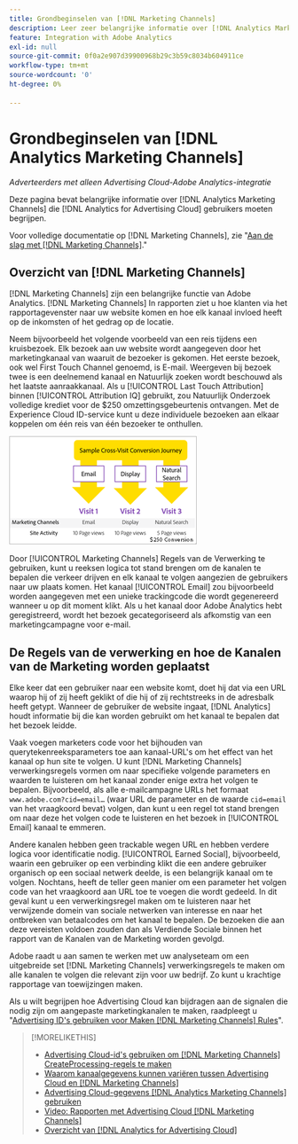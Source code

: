 ```yaml
---
title: Grondbeginselen van [!DNL Marketing Channels]
description: Leer zeer belangrijke informatie over [!DNL Analytics Marketing Channels] that [!DNL Analytics for Advertising Cloud] gebruikers zouden moeten begrijpen.
feature: Integration with Adobe Analytics
exl-id: null
source-git-commit: 0f0a2e907d39900968b29c3b59c8034b604911ce
workflow-type: tm+mt
source-wordcount: '0'
ht-degree: 0%

---
```


# Grondbeginselen van [!DNL Analytics Marketing Channels]

*Adverteerders met alleen Advertising Cloud-Adobe Analytics-integratie*

Deze pagina bevat belangrijke informatie over [!DNL Analytics Marketing Channels] die [!DNL Analytics for Advertising Cloud] gebruikers moeten begrijpen.

Voor volledige documentatie op [!DNL Marketing Channels], zie &quot;[Aan de slag met [!DNL Marketing Channels]](https://experienceleague.adobe.com/docs/analytics/components/marketing-channels/c-getting-started-mchannel.html).&quot;

## Overzicht van [!DNL Marketing Channels]

[!DNL Marketing Channels] zijn een belangrijke functie van Adobe Analytics. [!DNL Marketing Channels] In rapporten ziet u hoe klanten via het rapportagevenster naar uw website komen en hoe elk kanaal invloed heeft op de inkomsten of het gedrag op de locatie.

Neem bijvoorbeeld het volgende voorbeeld van een reis tijdens een kruisbezoek. Elk bezoek aan uw website wordt aangegeven door het marketingkanaal van waaruit de bezoeker is gekomen. Het eerste bezoek, ook wel First Touch Channel genoemd, is E-mail. Weergeven bij bezoek twee is een deelnemend kanaal en Natuurlijk zoeken wordt beschouwd als het laatste aanraakkanaal. Als u [!UICONTROL Last Touch Attribution] binnen [!UICONTROL Attribution IQ] gebruikt, zou Natuurlijk Onderzoek volledige krediet voor de $250 omzettingsgebeurtenis ontvangen. Met de Experience Cloud ID-service kunt u deze individuele bezoeken aan elkaar koppelen om één reis van één bezoeker te onthullen.

![Voorbeeld van een reis naar conversie tussen bezoeken in marketingkanalen](/help/integrations/assets/a4adc-mc-sample-journey.png)

Door [!UICONTROL Marketing Channels] Regels van de Verwerking te gebruiken, kunt u reeksen logica tot stand brengen om de kanalen te bepalen die verkeer drijven en elk kanaal te volgen aangezien de gebruikers naar uw plaats komen. Het kanaal [!UICONTROL Email] zou bijvoorbeeld worden aangegeven met een unieke trackingcode die wordt gegenereerd wanneer u op dit moment klikt. Als u het kanaal door Adobe Analytics hebt geregistreerd, wordt het bezoek gecategoriseerd als afkomstig van een marketingcampagne voor e-mail.

## De Regels van de verwerking en hoe de Kanalen van de Marketing worden geplaatst

Elke keer dat een gebruiker naar een website komt, doet hij dat via een URL waarop hij of zij heeft geklikt of die hij of zij rechtstreeks in de adresbalk heeft getypt. Wanneer de gebruiker de website ingaat, [!DNL Analytics] houdt informatie bij die kan worden gebruikt om het kanaal te bepalen dat het bezoek leidde.

Vaak voegen marketers code voor het bijhouden van querytekenreeksparameters toe aan kanaal-URL&#39;s om het effect van het kanaal op hun site te volgen. U kunt [!DNL Marketing Channels] verwerkingsregels vormen om naar specifieke volgende parameters en waarden te luisteren om het kanaal zonder enige extra het volgen te bepalen. Bijvoorbeeld, als alle e-mailcampagne URLs het formaat `www.adobe.com?cid=email…` (waar URL de parameter en de waarde `cid=email` van het vraagkoord bevat) volgen, dan kunt u een regel tot stand brengen om naar deze het volgen code te luisteren en het bezoek in [!UICONTROL Email] kanaal te emmeren.

Andere kanalen hebben geen trackable wegen URL en hebben verdere logica voor identificatie nodig. [!UICONTROL Earned Social], bijvoorbeeld, waarin een gebruiker op een verbinding klikt die een andere gebruiker organisch op een sociaal netwerk deelde, is een belangrijk kanaal om te volgen. Nochtans, heeft de teller geen manier om een parameter het volgen code van het vraagkoord aan URL toe te voegen die wordt gedeeld. In dit geval kunt u een verwerkingsregel maken om te luisteren naar het verwijzende domein van sociale netwerken van interesse en naar het ontbreken van betaalcodes om het kanaal te bepalen. De bezoeken die aan deze vereisten voldoen zouden dan als Verdiende Sociale binnen het rapport van de Kanalen van de Marketing worden gevolgd.

Adobe raadt u aan samen te werken met uw analyseteam om een uitgebreide set [!DNL Marketing Channels] verwerkingsregels te maken om alle kanalen te volgen die relevant zijn voor uw bedrijf. Zo kunt u krachtige rapportage van toewijzingen maken.

Als u wilt begrijpen hoe Advertising Cloud kan bijdragen aan de signalen die nodig zijn om aangepaste marketingkanalen te maken, raadpleegt u &quot;[Advertising ID&#39;s gebruiken voor Maken [!DNL Marketing Channels] Rules](mc-ids.md)&quot;.

>[!MORELIKETHIS]
>
>* [Advertising Cloud-id&#39;s gebruiken om  [!DNL Marketing Channels] CreateProcessing-regels te maken](mc-ids.md)
>* [Waarom kanaalgegevens kunnen variëren tussen Advertising Cloud en [!DNL Marketing Channels]](mc-data-variances.md)
>* [Advertising Cloud-gegevens  [!DNL Analytics Marketing Channels] gebruiken](mc-ac-data.md)
>* [Video: Rapporten met Advertising Cloud [!DNL Marketing Channels]](https://experienceleague.adobe.com/docs/advertising-cloud-learn/tutorials/analytics/analytics-reporting-a4adc.html)
>* [Overzicht van [!DNL Analytics for Advertising Cloud]](/help/integrations/analytics/overview.md)

